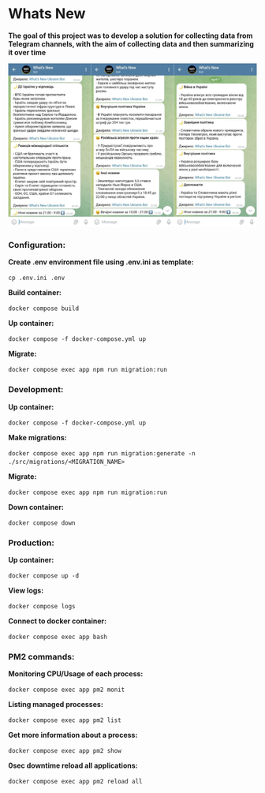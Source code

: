 # Whats New

**The goal of this project was to develop a solution for collecting data from Telegram channels, with the aim of collecting data and then summarizing it over time**

![](https://github.com/LookiMan/Whats-New/blob/main/screnshots/example.png)

### Configuration:

**Create .env environment file using .env.ini as template:**

`cp .env.ini .env`

**Build container:**

`docker compose build`

**Up container:**

`docker compose -f docker-compose.yml up`

**Migrate:**

`docker compose exec app npm run migration:run`

### Development:

**Up container:**

`docker compose -f docker-compose.yml up`

**Make migrations:**

`docker compose exec app npm run migration:generate -n ./src/migrations/<MIGRATION_NAME>`

**Migrate:**

`docker compose exec app npm run migration:run`

**Down container:**

`docker compose down`

### Production:

**Up container:**

`docker compose up -d`

**View logs:**

`docker compose logs`

**Connect to docker container:**

`docker compose exec app bash`

### PM2 commands:

**Monitoring CPU/Usage of each process:**

`docker compose exec app pm2 monit`

**Listing managed processes:**

`docker compose exec app pm2 list`

**Get more information about a process:**

`docker compose exec app pm2 show`

**0sec downtime reload all applications:**

`docker compose exec app pm2 reload all`
